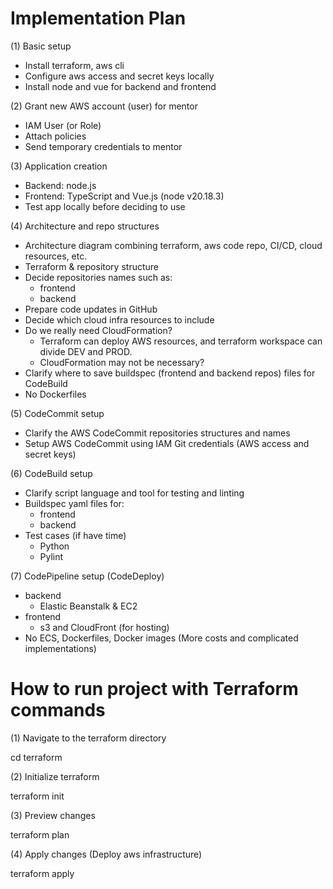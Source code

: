# Implementation Plan

(1) Basic setup
- Install terraform, aws cli
- Configure aws access and secret keys locally
- Install node and vue for backend and frontend

(2) Grant new AWS account (user) for mentor
- IAM User (or Role)
- Attach policies
- Send temporary credentials to mentor

(3) Application creation
- Backend: node.js
- Frontend: TypeScript and Vue.js (node v20.18.3)
- Test app locally before deciding to use

(4) Architecture and repo structures
- Architecture diagram combining terraform, aws code repo, CI/CD, cloud resources, etc.   
- Terraform & repository structure
- Decide repositories names such as:
    - frontend
    - backend
- Prepare code updates in GitHub
- Decide which cloud infra resources to include
- Do we really need CloudFormation?
    - Terraform can deploy AWS resources, and terraform workspace can divide DEV and PROD.
    - CloudFormation may not be necessary?
- Clarify where to save buildspec (frontend and backend repos) files for CodeBuild
- No Dockerfiles

(5) CodeCommit setup
- Clarify the AWS CodeCommit repositories structures and names 
- Setup AWS CodeCommit using IAM Git credentials (AWS access and secret keys)

(6) CodeBuild setup
- Clarify script language and tool for testing and linting
- Buildspec yaml files for:
    - frontend
    - backend
- Test cases (if have time)
    - Python
    - Pylint

(7) CodePipeline setup (CodeDeploy)
- backend
    - Elastic Beanstalk & EC2
- frontend
    - s3 and CloudFront (for hosting)
- No ECS, Dockerfiles, Docker images (More costs and complicated implementations)


# How to run project with Terraform commands
(1) 
Navigate to the terraform directory

cd terraform

(2) 
Initialize terraform

terraform init

(3) 
Preview changes

terraform plan

(4) 
Apply changes (Deploy aws infrastructure)

terraform apply